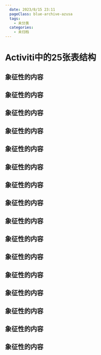 ```yaml
---
  date: 2023/8/15 23:11
  pageClass: blue-archive-azusa
  tags:
    - 未分类
  categories:
    - 未归档
---
```


# Activiti中的25张表结构

## 象征性的内容
## 象征性的内容
## 象征性的内容
## 象征性的内容
## 象征性的内容
## 象征性的内容
## 象征性的内容
## 象征性的内容
## 象征性的内容
## 象征性的内容
## 象征性的内容
## 象征性的内容
## 象征性的内容
## 象征性的内容
## 象征性的内容
## 象征性的内容
